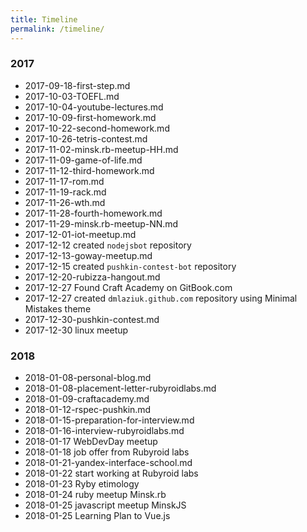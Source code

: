 ```yaml
---
title: Timeline
permalink: /timeline/
---
```

### 2017

* 2017-09-18-first-step.md
* 2017-10-03-TOEFL.md
* 2017-10-04-youtube-lectures.md
* 2017-10-09-first-homework.md
* 2017-10-22-second-homework.md
* 2017-10-26-tetris-contest.md
* 2017-11-02-minsk.rb-meetup-HH.md
* 2017-11-09-game-of-life.md
* 2017-11-12-third-homework.md
* 2017-11-17-rom.md
* 2017-11-19-rack.md
* 2017-11-26-wth.md
* 2017-11-28-fourth-homework.md
* 2017-11-29-minsk.rb-meetup-NN.md
* 2017-12-01-iot-meetup.md
* 2017-12-12 created `nodejsbot` repository
* 2017-12-13-goway-meetup.md
* 2017-12-15 created `pushkin-contest-bot` repository
* 2017-12-20-rubizza-hangout.md
* 2017-12-27 Found Craft Academy on GitBook.com
* 2017-12-27 created `dmlaziuk.github.com` repository using Minimal Mistakes theme
* 2017-12-30-pushkin-contest.md
* 2017-12-30 linux meetup

### 2018

* 2018-01-08-personal-blog.md
* 2018-01-08-placement-letter-rubyroidlabs.md
* 2018-01-09-craftacademy.md
* 2018-01-12-rspec-pushkin.md
* 2018-01-15-preparation-for-interview.md
* 2018-01-16-interview-rubyroidlabs.md
* 2018-01-17 WebDevDay meetup
* 2018-01-18 job offer from Rubyroid labs
* 2018-01-21-yandex-interface-school.md
* 2018-01-22 start working at Rubyroid labs
* 2018-01-23 Ryby etimology
* 2018-01-24 ruby meetup Minsk.rb
* 2018-01-25 javascript meetup MinskJS
* 2018-01-25 Learning Plan to Vue.js
